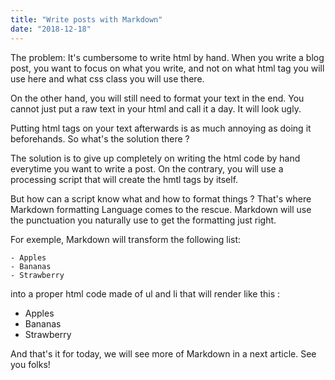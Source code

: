 ```yaml
---
title: "Write posts with Markdown"
date: "2018-12-18"
---
```


The problem: It's cumbersome to write html by hand. When you write a blog post, you want to focus on what you write, and not on what html tag you will use here and what css class you will use there.

On the other hand, you will still need to format your text in the end. You cannot just put a raw text in your html and call it a day. It will look ugly.

Putting html tags on your text afterwards is as much annoying as doing it beforehands. So what's the solution there ?

The solution is to give up completely on writing the html code by hand everytime you want to write a post. On the contrary, you will use a processing script that will create the hmtl tags by itself.

But how can a script know what and how to format things ? That's where Markdown formatting Language comes to the rescue. Markdown will use the punctuation you naturally use to get the formatting just right.

For exemple, Markdown will transform the following list:

    - Apples
    - Bananas
    - Strawberry

into a proper html code made of ul and li that will render like this :

*   Apples
*   Bananas
*   Strawberry

And that's it for today, we will see more of Markdown in a next article. See you folks!